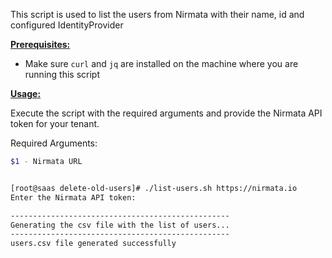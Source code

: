 This script is used to list the users from Nirmata with their name, id and configured IdentityProvider

<ins>**Prerequisites:**</ins>

- Make sure `curl` and `jq` are installed on the machine where you are running this script

<ins>**Usage:**</ins>

Execute the script with the required arguments and provide the Nirmata API token for your tenant. 

Required Arguments:
```sh
$1 - Nirmata URL
```

```sh

[root@saas delete-old-users]# ./list-users.sh https://nirmata.io
Enter the Nirmata API token:

-------------------------------------------------
Generating the csv file with the list of users...
-------------------------------------------------
users.csv file generated successfully

```
